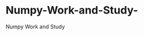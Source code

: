 # Numpy-Work-and-Study-
Numpy Work and Study 
                
                
              
                     
                  
              
                 
                  
                    
